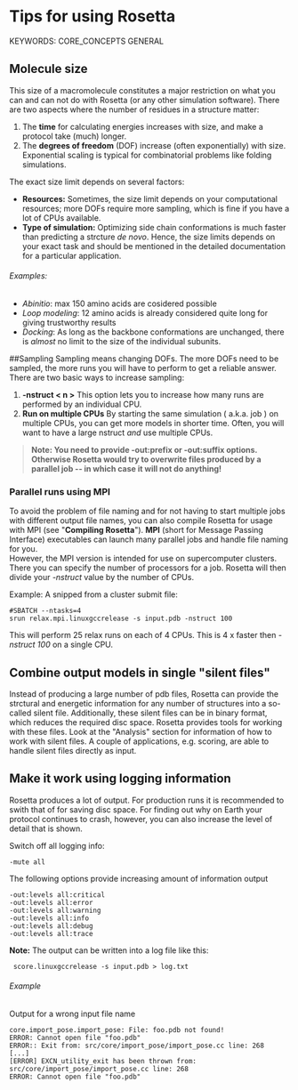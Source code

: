 # Tips for using Rosetta

KEYWORDS: CORE_CONCEPTS GENERAL

## Molecule size

This size of a macromolecule constitutes a major restriction on what you can and can not do with Rosetta (or any other simulation software). There are two aspects where the number of residues in a structure matter:  

1. The **time** for calculating energies increases with size, and make a protocol take (much) longer.  
2. The **degrees of freedom** (DOF) increase (often exponentially) with size. Exponential scaling is typical for combinatorial problems like folding simulations.  

The exact size limit depends on several factors:  

* **Resources:** Sometimes, the size limit depends on your computational resources; more DOFs require more sampling, which is fine if you have a lot of CPUs available.  
* **Type of simulation:**  Optimizing side chain conformations is much faster than predicting a strcture *de novo*. Hence, the size limits depends on your exact task and should be mentioned in the detailed documentation for a particular application.

###### Examples: 
* *Abinitio*: max 150 amino acids are cosidered possible
* *Loop modeling*: 12 amino acids is already considered quite long for giving trustworthy results
* *Docking*: As long as the backbone conformations are unchanged, there is *almost* no limit to the size of the individual subunits. 

##Sampling
Sampling means changing DOFs. The more DOFs need to be sampled, the more runs you will have to perform to get a reliable answer. There are two basic ways to increase sampling:

1. **-nstruct \< n \>** This option lets you to increase how many runs are performed by an individual CPU.
2. **Run on multiple CPUs** By starting the same simulation ( a.k.a. job ) on multiple CPUs, you can get more models in shorter time. Often, you will want to have a large nstruct *and* use multiple CPUs.  

> **Note: You need to provide -out:prefix or -out:suffix options. Otherwise Rosetta would try to overwrite files produced by a parallel job -- in which case it will not do anything!**


### Parallel runs using MPI 
To avoid the problem of file naming and for not having to start multiple jobs with different output file names, you can also compile Rosetta for usage with MPI (see "**Compiling Rosetta**"). **MPI** (short for Message Passing Interface) executables can launch many parallel jobs and handle file naming for you.  
However, the MPI version is intended for use on supercomputer clusters. There you can specify the number of processors for a job. Rosetta will then divide your *-nstruct* value by the number of CPUs.

Example: A snipped from a cluster submit file:

    #SBATCH --ntasks=4
    srun relax.mpi.linuxgccrelease -s input.pdb -nstruct 100
    
This will perform 25 relax runs on each of 4 CPUs. This is 4 x faster then *-nstruct 100* on a single CPU.


## Combine output models in single "silent files"
Instead of producing a large number of pdb files, Rosetta can provide the strctural and energetic information for any number of structures into a so-called silent file. Additionally, these silent files can be in binary format, which reduces the required disc space. Rosetta provides tools for working with these files. Look at the "Analysis" section for information of how to work with silent files. A couple of applications, e.g. scoring, are able to handle silent files directly as input. 

## Make it work using logging information
Rosetta produces a lot of output. For production runs it is recommended to swith that of for saving disc space. For finding out why on Earth your protocol continues to crash, however, you can also increase the level of detail that is shown.  

Switch off all logging info:

    -mute all
    
The following options provide increasing amount of information output

    -out:levels all:critical
    -out:levels all:error
    -out:levels all:warning
    -out:levels all:info
    -out:levels all:debug
    -out:levels all:trace
    
**Note:** The output can be written into a log file like this:

     score.linuxgccrelease -s input.pdb > log.txt

###### Example
Output for a wrong input file name

    core.import_pose.import_pose: File: foo.pdb not found!
    ERROR: Cannot open file "foo.pdb"
    ERROR:: Exit from: src/core/import_pose/import_pose.cc line: 268
    [...] 
    [ERROR] EXCN_utility_exit has been thrown from: src/core/import_pose/import_pose.cc line: 268
    ERROR: Cannot open file "foo.pdb"



 
     
 
 
